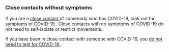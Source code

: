 ###  Close contacts without symptoms

If you are a [ close contact ](/en/health/covid19/contact-tracing/) of
somebody who has COVID-19, look out for [ symptoms of COVID-19
](https://www2.hse.ie/conditions/covid19/symptoms/overview/) . Close contacts
with no symptoms of COVID-19 do not need to self-isolate or restrict
movements.

If you have been in close contact with someone with COVID-19, you [ do not
need to test for COVID-19 ](/en/health/covid19/testing-for-covid19/) .
